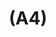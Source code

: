 ---
layout: page
title: (A4)
nav_order: 4
parent: Analysis and Design
grand_parent: Software Development and Maintenance
permalink: /phases/operations/software_development_and_maintenance/analysis_and_design/a4/
---